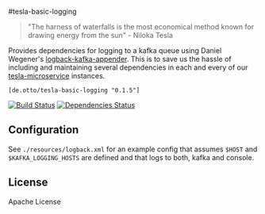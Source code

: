 #tesla-basic-logging

> "The harness of waterfalls is the most economical method known for drawing energy from the sun" - Niloka Tesla

Provides dependencies for logging to a kafka queue using Daniel Wegener's [logback-kafka-appender](https://github.com/danielwegener/logback-kafka-appender). 
This is to save us the hassle of including and maintaining several dependencies in each and every of our [tesla-microservice](https://github.com/otto-de/tesla-microservice) instances.

`[de.otto/tesla-basic-logging "0.1.5"]`

[![Build Status](https://travis-ci.org/otto-de/tesla-kafka-logging.svg)](https://travis-ci.org/otto-de/tesla-kafka-logging)
[![Dependencies Status](http://jarkeeper.com/otto-de/tesla-kafka-logging/status.svg)](http://jarkeeper.com/otto-de/tesla-kafka-logging)

## Configuration

See `./resources/logback.xml` for an example config that assumes `$HOST` and `$KAFKA_LOGGING_HOSTS` are defined and that logs to both, kafka and console. 

## License
Apache License
